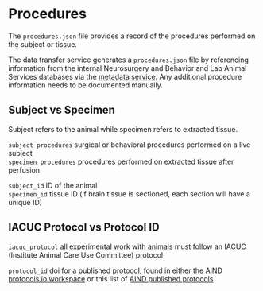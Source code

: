 # Procedures

The `procedures.json` file provides a record of the procedures performed on the subject or tissue. 

The data transfer service generates a `procedures.json` file by referencing information from the internal Neurosurgery and Behavior and Lab Animal Services databases via the [metadata service](http://aind-metadata-service/). Any additional procedure information needs to be documented manually. 

## Subject vs Specimen 

Subject refers to the animal while specimen refers to extracted tissue. 

`subject procedures` surgical or behavioral procedures performed on a live subject  
`specimen procedures` procedures performed on extracted tissue after perfusion  

`subject_id` ID of the animal  
`specimen_id` tissue ID (if brain tissue is sectioned, each section will have a unique ID)

## IACUC Protocol vs Protocol ID 

`iacuc_protocol` all experimental work with animals must follow an IACUC (Institute Animal Care Use Committee) protocol 

`protocol_id` doi for a published protocol, found in either the [AIND protocols.io workspace](https://www.protocols.io/workspaces/allen-institute-for-neural-dynamics) or this list of [AIND published protocols](https://app.smartsheet.com/sheets/3XQgWWrXW3mh46xmXCw5Q9GfqQmmP4xwF9Cjfqg1?view=grid) 
